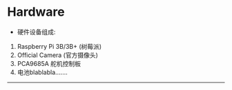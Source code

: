 # Hardware 
* 硬件设备组成:
1. Raspberry Pi 3B/3B+ (树莓派)
2. Official Camera (官方摄像头)
3. PCA9685A 舵机控制板
4. 电池blablabla.......
------------
 
